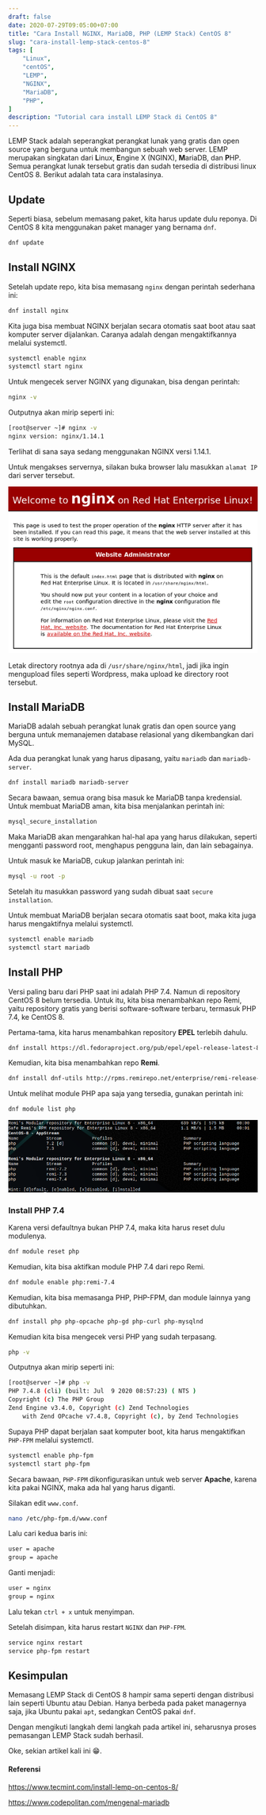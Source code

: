 ```yaml
---
draft: false
date: 2020-07-29T09:05:00+07:00
title: "Cara Install NGINX, MariaDB, PHP (LEMP Stack) CentOS 8"
slug: "cara-install-lemp-stack-centos-8"
tags: [
    "Linux",
    "centOS",
    "LEMP",
    "NGINX",
    "MariaDB",
    "PHP",
]
description: "Tutorial cara install LEMP Stack di CentOS 8"
---
```


LEMP Stack adalah seperangkat perangkat lunak yang gratis dan open source yang berguna untuk membangun sebuah web server. LEMP merupakan singkatan dari **L**inux, **E**ngine X (NGINX), **M**ariaDB, dan **P**HP.
Semua perangkat lunak tersebut gratis dan sudah tersedia di distribusi linux CentOS 8. Berikut adalah tata cara instalasinya.

## Update
Seperti biasa, sebelum memasang paket, kita harus update dulu reponya. Di CentOS 8 kita menggunakan paket manager yang bernama `dnf`.

```bash
dnf update
```

## Install NGINX
Setelah update repo, kita bisa memasang `nginx` dengan perintah sederhana ini:

```bash
dnf install nginx
```

Kita juga bisa membuat NGINX berjalan secara otomatis saat boot atau saat komputer server dijalankan. Caranya adalah dengan mengaktifkannya melalui systemctl.

```bash
systemctl enable nginx
systemctl start nginx
```

Untuk mengecek server NGINX yang digunakan, bisa dengan perintah:

```bash
nginx -v
```

Outputnya akan mirip seperti ini:

```bash
[root@server ~]# nginx -v
nginx version: nginx/1.14.1
```

Terlihat di sana saya sedang menggunakan NGINX versi 1.14.1.

Untuk mengakses servernya, silakan buka browser lalu masukkan `alamat IP` dari server tersebut.

![NGINX Welcome Page CentOS 8](nginx_welcome.png)

Letak directory rootnya ada di `/usr/share/nginx/html`, jadi jika ingin mengupload files seperti Wordpress, maka upload ke directory root tersebut.

## Install MariaDB
MariaDB adalah sebuah perangkat lunak gratis dan open source yang berguna untuk memanajemen database relasional yang dikembangkan dari MySQL.

Ada dua perangkat lunak yang harus dipasang, yaitu `mariadb` dan `mariadb-server`.

```bash
dnf install mariadb mariadb-server
```

Secara bawaan, semua orang bisa masuk ke MariaDB tanpa kredensial. Untuk membuat MariaDB aman, kita bisa menjalankan perintah ini:

```bash
mysql_secure_installation
```

Maka MariaDB akan mengarahkan hal-hal apa yang harus dilakukan, seperti mengganti password root, menghapus pengguna lain, dan lain sebagainya.

Untuk masuk ke MariaDB, cukup jalankan perintah ini:

```bash
mysql -u root -p
```

Setelah itu masukkan password yang sudah dibuat saat `secure installation`.

Untuk membuat MariaDB berjalan secara otomatis saat boot, maka kita juga harus mengaktifnya melalui systemctl.

```bash
systemctl enable mariadb
systemctl start mariadb
```

## Install PHP
Versi paling baru dari PHP saat ini adalah PHP 7.4. Namun di repository CentOS 8 belum tersedia. Untuk itu, kita bisa menambahkan repo Remi, yaitu repository gratis yang berisi software-software terbaru, termasuk PHP 7.4, ke CentOS 8.

Pertama-tama, kita harus menambahkan repository **EPEL** terlebih dahulu.

```bash
dnf install https://dl.fedoraproject.org/pub/epel/epel-release-latest-8.noarch.rpm
```

Kemudian, kita bisa menambahkan repo **Remi**.

```bash
dnf install dnf-utils http://rpms.remirepo.net/enterprise/remi-release-8.rpm
```

Untuk melihat module PHP apa saja yang tersedia, gunakan perintah ini:

```bash
dnf module list php
```

![List PHP Module](php_module_list.png)

### Install PHP 7.4
Karena versi defaultnya bukan PHP 7.4, maka kita harus reset dulu modulenya.

```bash
dnf module reset php
```

Kemudian, kita bisa aktifkan module PHP 7.4 dari repo Remi.

```bash
dnf module enable php:remi-7.4
```

Kemudian, kita bisa memasanga PHP, PHP-FPM, dan module lainnya yang dibutuhkan.

```bash
dnf install php php-opcache php-gd php-curl php-mysqlnd
```

Kemudian kita bisa mengecek versi PHP yang sudah terpasang.

```bash
php -v
```

Outputnya akan mirip seperti ini:

```bash
[root@server ~]# php -v
PHP 7.4.8 (cli) (built: Jul  9 2020 08:57:23) ( NTS )
Copyright (c) The PHP Group
Zend Engine v3.4.0, Copyright (c) Zend Technologies
    with Zend OPcache v7.4.8, Copyright (c), by Zend Technologies
```

Supaya PHP dapat berjalan saat komputer boot, kita harus mengaktifkan `PHP-FPM` melalui systemctl.

```bash
systemctl enable php-fpm
systemctl start php-fpm
```

Secara bawaan, `PHP-FPM` dikonfigurasikan untuk web server **Apache**, karena kita pakai NGINX, maka ada hal yang harus diganti.

Silakan edit `www.conf`.

```bash
nano /etc/php-fpm.d/www.conf
```

Lalu cari kedua baris ini:

```bash
user = apache
group = apache
```

Ganti menjadi:

```bash
user = nginx
group = nginx
```

Lalu tekan `ctrl + x` untuk menyimpan.

Setelah disimpan, kita harus restart `NGINX` dan `PHP-FPM`.

```bash
service nginx restart
service php-fpm restart
```

## Kesimpulan
Memasang LEMP Stack di CentOS 8 hampir sama seperti dengan distribusi lain seperti Ubuntu atau Debian. Hanya berbeda pada paket managernya saja, jika Ubuntu pakai `apt`, sedangkan CentOS pakai `dnf`.

Dengan mengikuti langkah demi langkah pada artikel ini, seharusnya proses pemasangan LEMP Stack sudah berhasil.

Oke, sekian artikel kali ini 😁.

#### Referensi
https://www.tecmint.com/install-lemp-on-centos-8/

https://www.codepolitan.com/mengenal-mariadb
